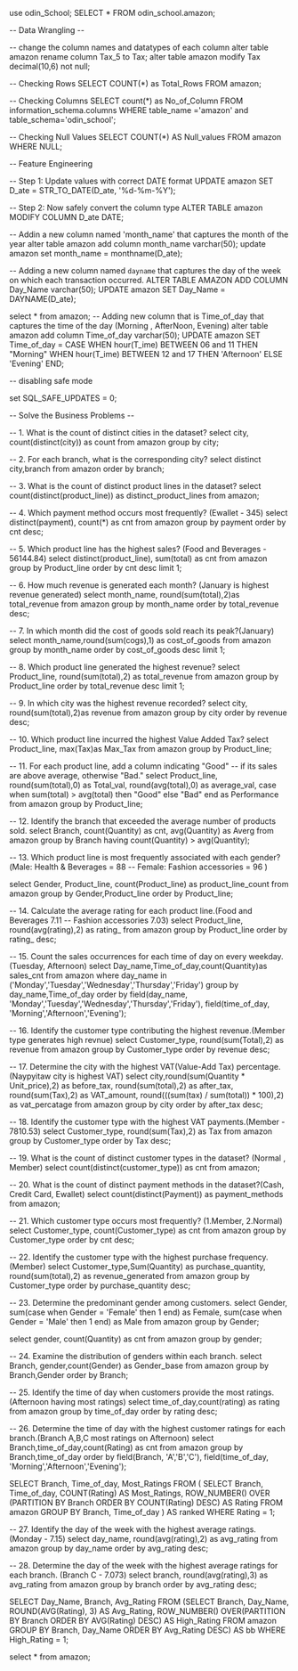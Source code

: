 use odin_School;
SELECT * FROM odin_school.amazon;

-- Data Wrangling --

-- change the column names and datatypes of each column
alter table amazon rename column Tax_5 to Tax;
alter table amazon modify Tax decimal(10,6) not null;

-- Checking Rows
SELECT COUNT(*) as Total_Rows FROM amazon;

-- Checking Columns
SELECT count(*) as No_of_Column FROM information_schema.columns 
WHERE table_name ='amazon' and table_schema='odin_school';

-- Checking Null Values
SELECT COUNT(*) AS Null_values FROM amazon WHERE NULL;

-- Feature Engineering 

-- Step 1: Update values with correct DATE format
UPDATE amazon
SET D_ate = STR_TO_DATE(D_ate, '%d-%m-%Y');

-- Step 2: Now safely convert the column type
ALTER TABLE amazon MODIFY COLUMN D_ate DATE;

-- Addin a new column named 'month_name' that captures the month of the year
alter table amazon add column month_name varchar(50);
update amazon set month_name = monthname(D_ate);

-- Adding a new column named `dayname` that captures the day of the week on which each transaction occurred.
ALTER TABLE AMAZON ADD COLUMN Day_Name varchar(50);
UPDATE amazon SET Day_Name = DAYNAME(D_ate);

select * from amazon;
-- Adding new column that is Time_of_day that captures the time of the day (Morning , AfterNoon, Evening) 
alter table amazon add column Time_of_day varchar(50);
UPDATE amazon 
SET Time_of_day = 
CASE
WHEN hour(T_ime) BETWEEN 06 and 11 THEN "Morning"
WHEN hour(T_ime) BETWEEN 12 and 17 THEN 'Afternoon'
ELSE 'Evening'
END;

 -- disabling safe mode
 
 set SQL_SAFE_UPDATES = 0;

-- Solve the Business Problems --

-- 1. What is the count of distinct cities in the dataset?
 select city, count(distinct(city)) as count from amazon group by city;

-- 2. For each branch, what is the corresponding city?
 select distinct city,branch from amazon order by branch;
 
-- 3. What is the count of distinct product lines in the dataset?
 select count(distinct(product_line)) as distinct_product_lines from amazon;

-- 4. Which payment method occurs most frequently? (Ewallet - 345)
 select distinct(payment), count(*) as cnt from amazon group by payment order by cnt desc; 

-- 5. Which product line has the highest sales? (Food and Beverages - 56144.84)
 select distinct(product_line), sum(total) as cnt from amazon group by Product_line order by cnt desc limit 1; 

-- 6. How much revenue is generated each month? (January is highest revenue generated)
 select month_name, round(sum(total),2)as total_revenue from amazon group by month_name 
 order by total_revenue desc;

-- 7. In which month did the cost of goods sold reach its peak?(January)
select month_name,round(sum(cogs),1) as cost_of_goods from amazon group by month_name 
order by cost_of_goods desc limit 1;

-- 8. Which product line generated the highest revenue?
select Product_line, round(sum(total),2) as total_revenue from amazon group by Product_line 
order by total_revenue desc limit 1;

-- 9. In which city was the highest revenue recorded?
 select city, round(sum(total),2)as revenue from amazon group by city order by revenue desc;

-- 10. Which product line incurred the highest Value Added Tax?
 select Product_line, max(Tax)as Max_Tax from amazon group by Product_line;
 
-- 11. For each product line, add a column indicating "Good" 
--      if its sales are above average, otherwise "Bad."
select Product_line, round(sum(total),0) as Total_val, round(avg(total),0) as average_val, 
case
when sum(total) > avg(total)  then "Good"
else "Bad" 
end as Performance
from amazon group by Product_line;

-- 12. Identify the branch that exceeded the average number of products sold.
 select Branch, count(Quantity) as cnt, avg(Quantity) as Averg from amazon 
 group by Branch having count(Quantity) > avg(Quantity);

-- 13. Which product line is most frequently associated with each gender?(Male: Health & Beverages = 88
-- 																		  Female: Fashion accessories = 96 )

 select Gender, Product_line, count(Product_line) as product_line_count from amazon group by Gender,Product_line order by Product_line;
 
-- 14. Calculate the average rating for each product line.(Food and Beverages 7.11
-- 														   Fashion accessories 7.03)
 select Product_line, round(avg(rating),2) as rating_ from amazon group by Product_line order by rating_ desc;
 
-- 15. Count the sales occurrences for each time of day on every weekday.(Tuesday, Afternoon)
 select Day_name,Time_of_day,count(Quantity)as sales_cnt from amazon 
 where day_name in ('Monday','Tuesday','Wednesday','Thursday','Friday') 
 group by day_name,Time_of_day order by field(day_name, 'Monday','Tuesday','Wednesday','Thursday','Friday'),
 field(time_of_day, 'Morning','Afternoon','Evening');
 
 -- 16. Identify the customer type contributing the highest revenue.(Member type generates high revnue)
  select Customer_type, round(sum(Total),2) as revenue from amazon group by Customer_type order by revenue desc;
 
 -- 17. Determine the city with the highest VAT(Value-Add Tax) percentage.(Naypyitaw city is highest VAT)
  select city,round(sum(Quantity * Unit_price),2) as before_tax,
  round(sum(total),2) as after_tax,
  round(sum(Tax),2) as VAT_amount,
  round(((sum(tax) / sum(total)) * 100),2) as vat_percatage
  from amazon group by city order by after_tax desc;
 
-- 18. Identify the customer type with the highest VAT payments.(Member - 7810.53)
 select Customer_type, round(sum(Tax),2) as Tax from amazon group by Customer_type order by Tax desc;
 
-- 19. What is the count of distinct customer types in the dataset? (Normal , Member)
 select count(distinct(customer_type)) as cnt from amazon;
 
-- 20. What is the count of distinct payment methods in the dataset?(Cash, Credit Card, Ewallet)
 select  count(distinct(Payment)) as payment_methods from amazon;
 
-- 21. Which customer type occurs most frequently? (1.Member, 2.Normal)
 select Customer_type, count(Customer_type) as cnt from amazon group by Customer_type order by cnt desc;

-- 22. Identify the customer type with the highest purchase frequency. (Member)
select Customer_type,Sum(Quantity) as purchase_quantity, round(sum(total),2) as revenue_generated from amazon 
group by Customer_type order by purchase_quantity desc;

-- 23. Determine the predominant gender among customers.
 select Gender,
 sum(case when Gender = 'Female' then 1 end) as Female,
 sum(case when Gender = 'Male' then 1  end) as Male
 from amazon group by Gender;
 
 select gender, count(Quantity) as cnt from amazon group by gender; 
 
-- 24. Examine the distribution of genders within each branch.
 select Branch, gender,count(Gender) as Gender_base from amazon group by Branch,Gender order by Branch;

-- 25. Identify the time of day when customers provide the most ratings.(Afternoon having most ratings)
 select time_of_day,count(rating) as rating from amazon group by time_of_day order by rating desc; 
 
-- 26. Determine the time of day with the highest customer ratings for each branch.(Branch A,B,C most ratings on Afternoon)
select Branch,time_of_day,count(Rating) as cnt from amazon 
group by Branch,time_of_day order by field(Branch, 'A','B','C'), 
field(time_of_day, 'Morning','Afternoon','Evening');

SELECT Branch, Time_of_day, Most_Ratings
FROM (
    SELECT Branch, Time_of_day, COUNT(Rating) AS Most_Ratings,
           ROW_NUMBER() OVER (PARTITION BY Branch ORDER BY COUNT(Rating) DESC) AS Rating
    FROM amazon
    GROUP BY Branch, Time_of_day
) AS ranked
WHERE Rating = 1;

-- 27. Identify the day of the week with the highest average ratings. (Monday - 7.15)
 select day_name, round(avg(rating),2) as avg_rating from amazon group by day_name order by avg_rating desc;

-- 28. Determine the day of the week with the highest average ratings for each branch. (Branch C - 7.073)
 select branch, round(avg(rating),3) as avg_rating from amazon group by branch order by avg_rating desc;


 SELECT Day_Name, Branch, Avg_Rating FROM
 (SELECT Branch, Day_Name, ROUND(AVG(Rating), 3) AS Avg_Rating,
 ROW_NUMBER() OVER(PARTITION BY Branch ORDER BY AVG(Rating) DESC) AS High_Rating
 FROM amazon
 GROUP BY Branch, Day_Name 
 ORDER BY Avg_Rating DESC) AS bb
 WHERE High_Rating = 1;

 select * from amazon;
